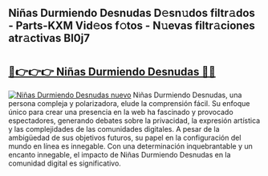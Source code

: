 ## Niñas Durmiendo Desnudas D𝚎sn𝚞dos filtr𝚊dos - Parts-KXM Vid𝚎os f𝚘tos - N𝚞evas filtr𝚊ciones atr𝚊ctivas BI0j7

# <h2><a href="http://mbcs3f7.tromn.icu/?c=Ni%c3%b1as+Durmiendo+Desnudas">🔗👉👉👉 Niñas Durmiendo Desnudas 🔗🔗</a></h2>

[![Niñas Durmiendo Desnudas nuevo](https://i.imgur.com/pEAQMta.gif)](http://mbcs3f7.tromn.icu/?c=Ni%c3%b1as+Durmiendo+Desnudas)
Niñas Durmiendo Desnudas, una persona compleja y polarizadora, elude la comprensión fácil. Su enfoque único para crear una presencia en la web ha fascinado y provocado espectadores, generando debates sobre la privacidad, la expresión artística y las complejidades de las comunidades digitales. A pesar de la ambigüedad de sus objetivos futuros, su papel en la configuración del mundo en línea es innegable. Con una determinación inquebrantable y un encanto innegable, el impacto de Niñas Durmiendo Desnudas en la comunidad digital es significativo.

